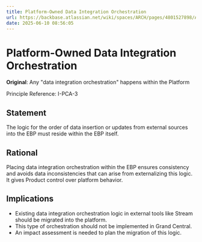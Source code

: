 ```yaml
---
title: Platform-Owned Data Integration Orchestration
url: https://backbase.atlassian.net/wiki/spaces/ARCH/pages/4801527898/Any+data+integration+orchestration+happens+within+the+Platform
date: 2025-06-10 08:56:05
---
```


# Platform-Owned Data Integration Orchestration

**Original**: Any "data integration orchestration" happens within the Platform

Principle Reference: I-PCA-3

## Statement

The logic for the order of data insertion or updates from external sources into the EBP must reside within the EBP itself.

## Rational

Placing data integration orchestration within the EBP ensures consistency and avoids data inconsistencies that can arise from externalizing this logic. It gives Product control over platform behavior.

## Implications

- Existing data integration orchestration logic in external tools like Stream should be migrated into the platform.
- This type of orchestration should not be implemented in Grand Central.
- An impact assessment is needed to plan the migration of this logic.